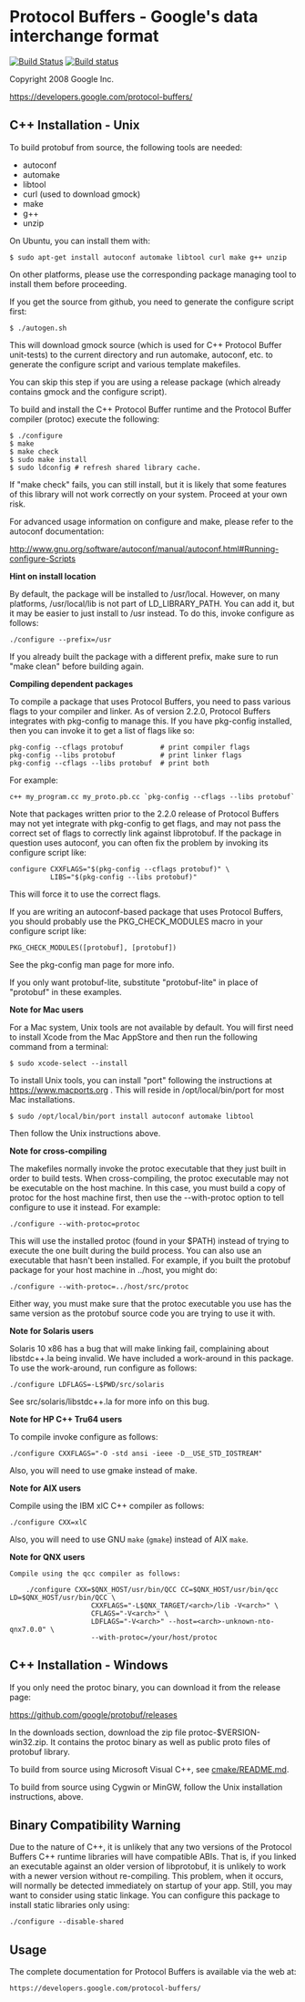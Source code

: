 Protocol Buffers - Google's data interchange format
===================================================

[![Build Status](https://travis-ci.org/google/protobuf.svg?branch=master)](https://travis-ci.org/google/protobuf) [![Build status](https://ci.appveyor.com/api/projects/status/73ctee6ua4w2ruin?svg=true)](https://ci.appveyor.com/project/protobuf/protobuf)

Copyright 2008 Google Inc.

https://developers.google.com/protocol-buffers/

C++ Installation - Unix
-----------------------

To build protobuf from source, the following tools are needed:

  * autoconf
  * automake
  * libtool
  * curl (used to download gmock)
  * make
  * g++
  * unzip

On Ubuntu, you can install them with:

    $ sudo apt-get install autoconf automake libtool curl make g++ unzip

On other platforms, please use the corresponding package managing tool to
install them before proceeding.

If you get the source from github, you need to generate the configure script
first:

    $ ./autogen.sh

This will download gmock source (which is used for C++ Protocol Buffer
unit-tests) to the current directory and run automake, autoconf, etc.
to generate the configure script and various template makefiles.

You can skip this step if you are using a release package (which already
contains gmock and the configure script).

To build and install the C++ Protocol Buffer runtime and the Protocol
Buffer compiler (protoc) execute the following:

    $ ./configure
    $ make
    $ make check
    $ sudo make install
    $ sudo ldconfig # refresh shared library cache.

If "make check" fails, you can still install, but it is likely that
some features of this library will not work correctly on your system.
Proceed at your own risk.

For advanced usage information on configure and make, please refer to the
autoconf documentation:

  http://www.gnu.org/software/autoconf/manual/autoconf.html#Running-configure-Scripts

**Hint on install location**

  By default, the package will be installed to /usr/local.  However,
  on many platforms, /usr/local/lib is not part of LD_LIBRARY_PATH.
  You can add it, but it may be easier to just install to /usr
  instead.  To do this, invoke configure as follows:

    ./configure --prefix=/usr

  If you already built the package with a different prefix, make sure
  to run "make clean" before building again.

**Compiling dependent packages**

  To compile a package that uses Protocol Buffers, you need to pass
  various flags to your compiler and linker.  As of version 2.2.0,
  Protocol Buffers integrates with pkg-config to manage this.  If you
  have pkg-config installed, then you can invoke it to get a list of
  flags like so:

    pkg-config --cflags protobuf         # print compiler flags
    pkg-config --libs protobuf           # print linker flags
    pkg-config --cflags --libs protobuf  # print both

  For example:

    c++ my_program.cc my_proto.pb.cc `pkg-config --cflags --libs protobuf`

  Note that packages written prior to the 2.2.0 release of Protocol
  Buffers may not yet integrate with pkg-config to get flags, and may
  not pass the correct set of flags to correctly link against
  libprotobuf.  If the package in question uses autoconf, you can
  often fix the problem by invoking its configure script like:

    configure CXXFLAGS="$(pkg-config --cflags protobuf)" \
              LIBS="$(pkg-config --libs protobuf)"

  This will force it to use the correct flags.

  If you are writing an autoconf-based package that uses Protocol
  Buffers, you should probably use the PKG_CHECK_MODULES macro in your
  configure script like:

    PKG_CHECK_MODULES([protobuf], [protobuf])

  See the pkg-config man page for more info.

  If you only want protobuf-lite, substitute "protobuf-lite" in place
  of "protobuf" in these examples.

**Note for Mac users**

  For a Mac system, Unix tools are not available by default. You will first need
  to install Xcode from the Mac AppStore and then run the following command from
  a terminal:

    $ sudo xcode-select --install

  To install Unix tools, you can install "port" following the instructions at
  https://www.macports.org . This will reside in /opt/local/bin/port for most
  Mac installations.

    $ sudo /opt/local/bin/port install autoconf automake libtool

  Then follow the Unix instructions above.

**Note for cross-compiling**

  The makefiles normally invoke the protoc executable that they just
  built in order to build tests.  When cross-compiling, the protoc
  executable may not be executable on the host machine.  In this case,
  you must build a copy of protoc for the host machine first, then use
  the --with-protoc option to tell configure to use it instead.  For
  example:

    ./configure --with-protoc=protoc

  This will use the installed protoc (found in your $PATH) instead of
  trying to execute the one built during the build process.  You can
  also use an executable that hasn't been installed.  For example, if
  you built the protobuf package for your host machine in ../host,
  you might do:

    ./configure --with-protoc=../host/src/protoc

  Either way, you must make sure that the protoc executable you use
  has the same version as the protobuf source code you are trying to
  use it with.

**Note for Solaris users**

  Solaris 10 x86 has a bug that will make linking fail, complaining
  about libstdc++.la being invalid.  We have included a work-around
  in this package.  To use the work-around, run configure as follows:

    ./configure LDFLAGS=-L$PWD/src/solaris

  See src/solaris/libstdc++.la for more info on this bug.

**Note for HP C++ Tru64 users**

  To compile invoke configure as follows:

    ./configure CXXFLAGS="-O -std ansi -ieee -D__USE_STD_IOSTREAM"

  Also, you will need to use gmake instead of make.

**Note for AIX users**

  Compile using the IBM xlC C++ compiler as follows:

    ./configure CXX=xlC

  Also, you will need to use GNU `make` (`gmake`) instead of AIX `make`.

**Note for QNX users**

	Compile using the qcc compiler as follows:
	
		./configure CXX=$QNX_HOST/usr/bin/QCC CC=$QNX_HOST/usr/bin/qcc LD=$QNX_HOST/usr/bin/QCC \
						CXXFLAGS="-L$QNX_TARGET/<arch>/lib -V<arch>" \
						CFLAGS="-V<arch>" \
						LDFLAGS="-V<arch>" --host=<arch>-unknown-nto-qnx7.0.0" \
						--with-protoc=/your/host/protoc 


C++ Installation - Windows
--------------------------

If you only need the protoc binary, you can download it from the release
page:

  https://github.com/google/protobuf/releases

In the downloads section, download the zip file protoc-$VERSION-win32.zip.
It contains the protoc binary as well as public proto files of protobuf
library.

To build from source using Microsoft Visual C++, see [cmake/README.md](../cmake/README.md).

To build from source using Cygwin or MinGW, follow the Unix installation
instructions, above.

Binary Compatibility Warning
----------------------------

Due to the nature of C++, it is unlikely that any two versions of the
Protocol Buffers C++ runtime libraries will have compatible ABIs.
That is, if you linked an executable against an older version of
libprotobuf, it is unlikely to work with a newer version without
re-compiling.  This problem, when it occurs, will normally be detected
immediately on startup of your app.  Still, you may want to consider
using static linkage.  You can configure this package to install
static libraries only using:

    ./configure --disable-shared

Usage
-----

The complete documentation for Protocol Buffers is available via the
web at:

    https://developers.google.com/protocol-buffers/
